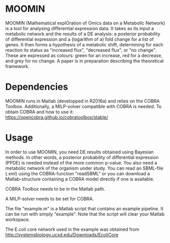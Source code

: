 # MOOMIN
MOOMIN (Mathematical explOration of Omics data on a MetabolIc Network) is a tool for analysing differential expression data. It takes as its input a metabolic network and the results of a DE analysis: a posterior probability of differential expression and a (logarithm of a) fold change for a list of genes.
It then forms a hypothesis of a metabolic shift, determining for each reaction its status as "increased flux",
"decreased flux", or "no change". These are expressed as colours: green for an increase, red for a decrease, and grey for no
change. A paper is in preparation describing the theoretical framework.

# Dependencies
MOOMIN runs in Matlab (developped in R2016a) and relies on the COBRA Toolbox. Additionally, a MILP-solver compatible with
COBRA is needed. To obtain COBRA and how to use it:
https://opencobra.github.io/cobratoolbox/stable/

# Usage
In order to use MOOMIN, you need DE results obtained using Bayesian methods. In other words, a posterior probability of differential expression (PPDE) is needed instead of the more common p-value.
You also need a metabolic network of the organism under study. You can read an SBML-file (.xml) using the COBRA-function
"readSBML" or you can download a Matlab-structure containing a COBRA model directly if one is available.

COBRA Toolbox needs to be in the Matlab path.

A MILP-solver needs to be set for COBRA.

The file "example.m" is a Matlab script that contains an example pipeline. It can be run with simply "example". Note that the script will clear your Matlab workspace.

The E.coli core network used in the example was obtained from
http://systemsbiology.ucsd.edu/Downloads/EcoliCore
